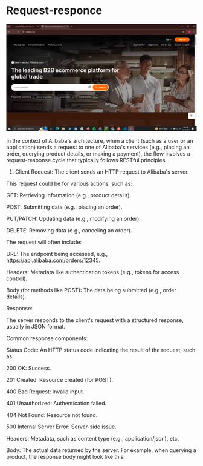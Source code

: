 # Request-responce
![alt text](<Screenshot (1).png>)

In the context of Alibaba's architecture, when a client (such as a user or an application) sends a request to one of Alibaba's services (e.g., placing an order, querying product details, or making a payment), the flow involves a request-response cycle that typically follows RESTful principles.

1. Client Request:
The client sends an HTTP request to Alibaba's server.

This request could be for various actions, such as:

GET: Retrieving information (e.g., product details).

POST: Submitting data (e.g., placing an order).

PUT/PATCH: Updating data (e.g., modifying an order).

DELETE: Removing data (e.g., canceling an order).

The request will often include:

URL: The endpoint being accessed, e.g., https://api.alibaba.com/orders/12345.

Headers: Metadata like authentication tokens (e.g.,  tokens for access control).

Body (for methods like POST): The data being submitted (e.g., order details).

 Response:

The server responds to the client's request with a structured response, usually in JSON format.

Common response components:

Status Code: An HTTP status code indicating the result of the request, such as:

200 OK: Success.

201 Created: Resource created (for POST).

400 Bad Request: Invalid input.

401 Unauthorized: Authentication failed.

404 Not Found: Resource not found.

500 Internal Server Error: Server-side issue.

Headers: Metadata, such as content type (e.g., application/json),  etc.

Body: The actual data returned by the server. For example, when querying a product, the response body might look like this: